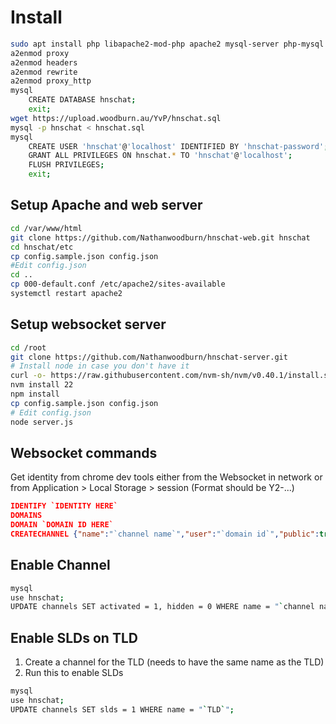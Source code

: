 # Install

```sh
sudo apt install php libapache2-mod-php apache2 mysql-server php-mysql curl git php-curl php-dom
a2enmod proxy
a2enmod headers
a2enmod rewrite
a2enmod proxy_http
mysql
    CREATE DATABASE hnschat;
    exit;
wget https://upload.woodburn.au/YvP/hnschat.sql
mysql -p hnschat < hnschat.sql
mysql
    CREATE USER 'hnschat'@'localhost' IDENTIFIED BY 'hnschat-password';
    GRANT ALL PRIVILEGES ON hnschat.* TO 'hnschat'@'localhost';
    FLUSH PRIVILEGES;
    exit;

```

## Setup Apache and web server
```sh
cd /var/www/html
git clone https://github.com/Nathanwoodburn/hnschat-web.git hnschat
cd hnschat/etc
cp config.sample.json config.json
#Edit config.json
cd ..
cp 000-default.conf /etc/apache2/sites-available
systemctl restart apache2
```

## Setup websocket server

```sh
cd /root
git clone https://github.com/Nathanwoodburn/hnschat-server.git
# Install node in case you don't have it
curl -o- https://raw.githubusercontent.com/nvm-sh/nvm/v0.40.1/install.sh | bash
nvm install 22
npm install
cp config.sample.json config.json 
# Edit config.json
node server.js
```



## Websocket commands
Get identity from chrome dev tools either from the Websocket in network or from Application > Local Storage > session (Format should be Y2-...)


```json
IDENTIFY `IDENTITY HERE`
DOMAINS
DOMAIN `DOMAIN ID HERE`
CREATECHANNEL {"name":"`channel name`","user":"`domain id`","public":true,"tldadmin":false}
```


## Enable Channel

```sh
mysql
use hnschat;
UPDATE channels SET activated = 1, hidden = 0 WHERE name = "`channel name`"; 
```

## Enable SLDs on TLD
1. Create a channel for the TLD (needs to have the same name as the TLD)
2. Run this to enable SLDs
```sh
mysql
use hnschat;
UPDATE channels SET slds = 1 WHERE name = "`TLD`"; 
```